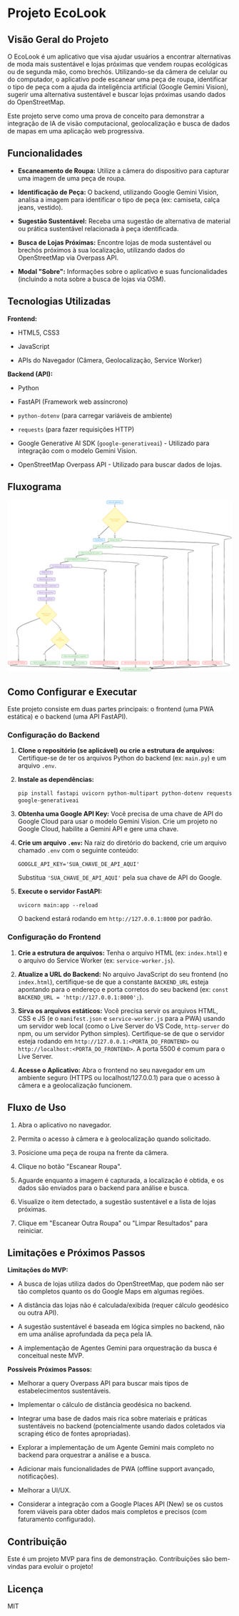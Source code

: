 # Projeto EcoLook

## Visão Geral do Projeto

O EcoLook é um aplicativo que visa ajudar usuários a encontrar alternativas de moda mais sustentável e lojas próximas que vendem roupas ecológicas ou de segunda mão, como brechós. Utilizando-se da câmera de celular ou do computador, o aplicativo pode escanear uma peça de roupa, identificar o tipo de peça com a ajuda da inteligência artificial (Google Gemini Vision), sugerir uma alternativa sustentável e buscar lojas próximas usando dados do OpenStreetMap.

Este projeto serve como uma prova de conceito para demonstrar a integração de IA de visão computacional, geolocalização e busca de dados de mapas em uma aplicação web progressiva.

## Funcionalidades

- **Escaneamento de Roupa:** Utilize a câmera do dispositivo para capturar uma imagem de uma peça de roupa.
    
- **Identificação de Peça:** O backend, utilizando Google Gemini Vision, analisa a imagem para identificar o tipo de peça (ex: camiseta, calça jeans, vestido).
    
- **Sugestão Sustentável:** Receba uma sugestão de alternativa de material ou prática sustentável relacionada à peça identificada.
    
- **Busca de Lojas Próximas:** Encontre lojas de moda sustentável ou brechós próximos à sua localização, utilizando dados do OpenStreetMap via Overpass API.
    
- **Modal "Sobre":** Informações sobre o aplicativo e suas funcionalidades (incluindo a nota sobre a busca de lojas via OSM).
    

## Tecnologias Utilizadas

**Frontend:**

- HTML5, CSS3
    
- JavaScript
    
- APIs do Navegador (Câmera, Geolocalização, Service Worker)
    

**Backend (API):**

- Python
    
- FastAPI (Framework web assíncrono)
    
- `python-dotenv` (para carregar variáveis de ambiente)
    
- `requests` (para fazer requisições HTTP)
    
- Google Generative AI SDK (`google-generativeai`) - Utilizado para integração com o modelo Gemini Vision.
    
- OpenStreetMap Overpass API - Utilizado para buscar dados de lojas.
    
## Fluxograma
![Fluxograma](flux_ecolook.png)

## Como Configurar e Executar

Este projeto consiste em duas partes principais: o frontend (uma PWA estática) e o backend (uma API FastAPI).

### Configuração do Backend

1. **Clone o repositório (se aplicável) ou crie a estrutura de arquivos:** Certifique-se de ter os arquivos Python do backend (ex: `main.py`) e um arquivo `.env`.
    
2. **Instale as dependências:**
    
    ```
    pip install fastapi uvicorn python-multipart python-dotenv requests google-generativeai
    ```
    
3. **Obtenha uma Google API Key:** Você precisa de uma chave de API do Google Cloud para usar o modelo Gemini Vision. Crie um projeto no Google Cloud, habilite a Gemini API e gere uma chave.
    
4. **Crie um arquivo `.env`:** Na raiz do diretório do backend, crie um arquivo chamado `.env` com o seguinte conteúdo:
    
    ```
    GOOGLE_API_KEY='SUA_CHAVE_DE_API_AQUI'
    ```
    
    Substitua `'SUA_CHAVE_DE_API_AQUI'` pela sua chave de API do Google.
    
5. **Execute o servidor FastAPI:**
    
    ```
    uvicorn main:app --reload
    ```
    
    O backend estará rodando em `http://127.0.0.1:8000` por padrão.
    

### Configuração do Frontend

1. **Crie a estrutura de arquivos:** Tenha o arquivo HTML (ex: `index.html`) e o arquivo do Service Worker (ex: `service-worker.js`).
    
2. **Atualize a URL do Backend:** No arquivo JavaScript do seu frontend (no `index.html`), certifique-se de que a constante `BACKEND_URL` esteja apontando para o endereço e porta corretos do seu backend (ex: `const BACKEND_URL = 'http://127.0.0.1:8000';`).
    
3. **Sirva os arquivos estáticos:** Você precisa servir os arquivos HTML, CSS e JS (e o `manifest.json` e `service-worker.js` para a PWA) usando um servidor web local (como o Live Server do VS Code, `http-server` do npm, ou um servidor Python simples). Certifique-se de que o servidor esteja rodando em `http://127.0.0.1:<PORTA_DO_FRONTEND>` ou `http://localhost:<PORTA_DO_FRONTEND>`. A porta 5500 é comum para o Live Server.
    
4. **Acesse o Aplicativo:** Abra o frontend no seu navegador em um ambiente seguro (HTTPS ou localhost/127.0.0.1) para que o acesso à câmera e a geolocalização funcionem.
    

## Fluxo de Uso

1. Abra o aplicativo no navegador.
    
2. Permita o acesso à câmera e à geolocalização quando solicitado.
    
3. Posicione uma peça de roupa na frente da câmera.
    
4. Clique no botão "Escanear Roupa".
    
5. Aguarde enquanto a imagem é capturada, a localização é obtida, e os dados são enviados para o backend para análise e busca.
    
6. Visualize o item detectado, a sugestão sustentável e a lista de lojas próximas.
    
7. Clique em "Escanear Outra Roupa" ou "Limpar Resultados" para reiniciar.
    

## Limitações e Próximos Passos

**Limitações do MVP:**

- A busca de lojas utiliza dados do OpenStreetMap, que podem não ser tão completos quanto os do Google Maps em algumas regiões.
    
- A distância das lojas não é calculada/exibida (requer cálculo geodésico ou outra API).
    
- A sugestão sustentável é baseada em lógica simples no backend, não em uma análise aprofundada da peça pela IA.
    
- A implementação de Agentes Gemini para orquestração da busca é conceitual neste MVP.
    

**Possíveis Próximos Passos:**

- Melhorar a query Overpass API para buscar mais tipos de estabelecimentos sustentáveis.
    
- Implementar o cálculo de distância geodésica no backend.
    
- Integrar uma base de dados mais rica sobre materiais e práticas sustentáveis no backend (potencialmente usando dados coletados via scraping ético de fontes apropriadas).
    
- Explorar a implementação de um Agente Gemini mais completo no backend para orquestrar a análise e a busca.
    
- Adicionar mais funcionalidades de PWA (offline support avançado, notificações).
    
- Melhorar a UI/UX.
    
- Considerar a integração com a Google Places API (New) se os custos forem viáveis para obter dados mais completos e precisos (com faturamento configurado).
    

## Contribuição

Este é um projeto MVP para fins de demonstração. Contribuições são bem-vindas para evoluir o projeto!

## Licença

MIT
